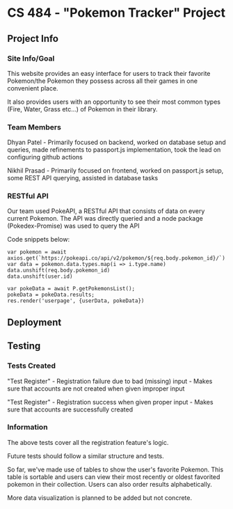 # CS 484 - "Pokemon Tracker" Project

## Project Info

### Site Info/Goal

This website provides an easy interface for users to track their favorite Pokemon/the Pokemon they possess across all their games in one convenient place. 

It also provides users with an opportunity to see their most common types (Fire, Water, Grass etc...) of Pokemon in their library.


### Team Members

Dhyan Patel - Primarily focused on backend, worked on database setup and queries, made refinements to passport.js
implementation, took the lead on configuring github actions

Nikhil Prasad - Primarily focused on frontend, worked on passport.js setup, some REST API querying, assisted in database
tasks

### RESTful API

Our team used PokeAPI, a RESTful API that consists of data on every current Pokemon. The API was directly queried and a
node package (Pokedex-Promise) was used to query the API

Code snippets below:

```
var pokemon = await axios.get(`https://pokeapi.co/api/v2/pokemon/${req.body.pokemon_id}/`)
var data = pokemon.data.types.map(i => i.type.name)
data.unshift(req.body.pokemon_id)
data.unshift(user.id)
```

```
var pokeData = await P.getPokemonsList();
pokeData = pokeData.results;
res.render('userpage', {userData, pokeData})
```

## Deployment


## Testing

### Tests Created

"Test Register" - Registration failure due to bad (missing) input - Makes sure that accounts are not created when given
improper input

"Test Register" - Registration success when given proper input - Makes sure that accounts are successfully created

### Information

The above tests cover all the registration feature's logic.

Future tests should follow a similar structure and tests.

So far, we've made use of tables to show the user's favorite Pokemon. This table is sortable and users can view their
most recently or oldest favorited pokemon in their collection. Users can also order results alphabetically.

More data visualization is planned to be added but not concrete.
